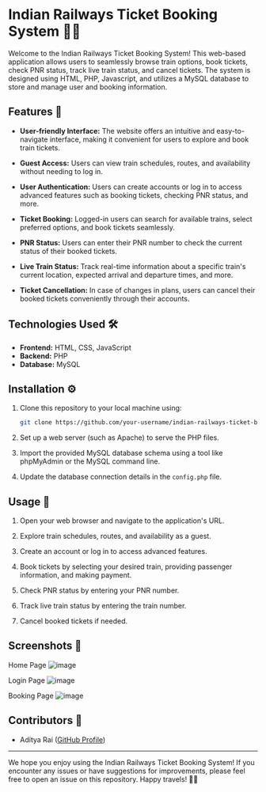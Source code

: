 # Indian Railways Ticket Booking System 🚆🎫


Welcome to the Indian Railways Ticket Booking System! This web-based application allows users to seamlessly browse train options, book tickets, check PNR status, track live train status, and cancel tickets. The system is designed using HTML, PHP, Javascript, and utilizes a MySQL database to store and manage user and booking information.

## Features 🌟

- **User-friendly Interface:** The website offers an intuitive and easy-to-navigate interface, making it convenient for users to explore and book train tickets.

- **Guest Access:** Users can view train schedules, routes, and availability without needing to log in.

- **User Authentication:** Users can create accounts or log in to access advanced features such as booking tickets, checking PNR status, and more.

- **Ticket Booking:** Logged-in users can search for available trains, select preferred options, and book tickets seamlessly.

- **PNR Status:** Users can enter their PNR number to check the current status of their booked tickets.

- **Live Train Status:** Track real-time information about a specific train's current location, expected arrival and departure times, and more.

- **Ticket Cancellation:** In case of changes in plans, users can cancel their booked tickets conveniently through their accounts.

## Technologies Used 🛠️

- **Frontend:** HTML, CSS, JavaScript
- **Backend:** PHP
- **Database:** MySQL

## Installation ⚙️

1. Clone this repository to your local machine using:
   ```bash
   git clone https://github.com/your-username/indian-railways-ticket-booking.git
   ```

2. Set up a web server (such as Apache) to serve the PHP files.

3. Import the provided MySQL database schema using a tool like phpMyAdmin or the MySQL command line.

4. Update the database connection details in the `config.php` file.

## Usage 🚀

1. Open your web browser and navigate to the application's URL.

2. Explore train schedules, routes, and availability as a guest.

3. Create an account or log in to access advanced features.

4. Book tickets by selecting your desired train, providing passenger information, and making payment.

5. Check PNR status by entering your PNR number.

6. Track live train status by entering the train number.

7. Cancel booked tickets if needed.

## Screenshots 📸


Home Page
![image](https://github.com/Rai-Aaditya/Railway_Reservation/assets/101923897/2e20c820-1646-4be3-b663-c450d8ae8bd1)


Login Page
![image](https://github.com/Rai-Aaditya/Railway_Reservation/assets/101923897/eb6ee997-8461-4237-baf0-8ae7eeb44032)


Booking Page
![image](https://github.com/Rai-Aaditya/Railway_Reservation/assets/101923897/97faa563-78ba-4803-84e8-1bb25536b7fe)



## Contributors 🙌

- Aditya Rai ([GitHub Profile](https://github.com/Rai-Aaditya))


---

We hope you enjoy using the Indian Railways Ticket Booking System! If you encounter any issues or have suggestions for improvements, please feel free to open an issue on this repository. Happy travels! 🚆✨
